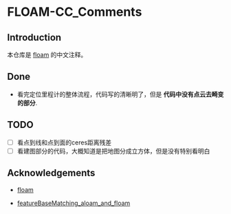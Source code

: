 # FLOAM-CC_Comments

## Introduction

本仓库是 [floam](https://github.com/wh200720041/floam) 的中文注释。

## Done

- 看完定位里程计的整体流程，代码写的清晰明了，但是 **代码中没有点云去畸变的部分**.

## TODO

- [ ] 看点到线和点到面的ceres距离残差
- [ ] 看建图部分的代码，大概知道是把地图分成立方体，但是没有特别看明白

## Acknowledgements

- [floam](https://github.com/wh200720041/floam)

- [
featureBaseMatching_aloam_and_floam](https://github.com/qqngwzlb/featureBaseMatching_aloam_and_floam)
